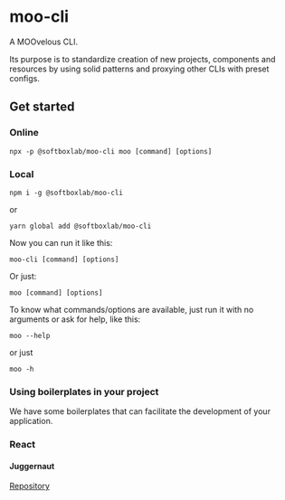 # moo-cli

A MOOvelous CLI.

Its purpose is to standardize creation of new projects, components and resources by using solid patterns and proxying other CLIs with preset configs.

## Get started

### Online

`npx -p @softboxlab/moo-cli moo [command] [options]`

### Local

`npm i -g @softboxlab/moo-cli`

or

`yarn global add @softboxlab/moo-cli`

Now you can run it like this:

`moo-cli [command] [options]`

Or just:

`moo [command] [options]`

To know what commands/options are available, just run it with no arguments or ask for help, like this:

`moo --help`

or just

`moo -h`

### Using boilerplates in your project

We have some boilerplates that can facilitate the development of your application.

### React

#### Juggernaut

[Repository](https://github.com/SoftboxLab/juggernaut)

